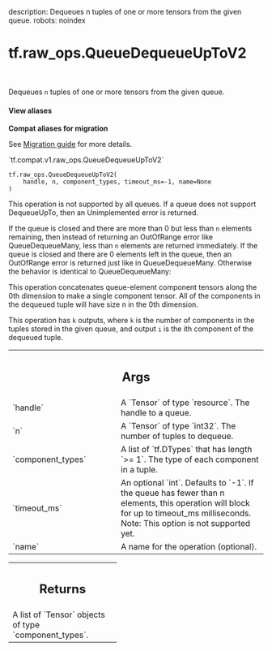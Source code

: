 description: Dequeues n tuples of one or more tensors from the given queue.
robots: noindex

# tf.raw_ops.QueueDequeueUpToV2

<!-- Insert buttons and diff -->

<table class="tfo-notebook-buttons tfo-api nocontent" align="left">

</table>



Dequeues `n` tuples of one or more tensors from the given queue.

<section class="expandable">
  <h4 class="showalways">View aliases</h4>
  <p>
<b>Compat aliases for migration</b>
<p>See
<a href="https://www.tensorflow.org/guide/migrate">Migration guide</a> for
more details.</p>
<p>`tf.compat.v1.raw_ops.QueueDequeueUpToV2`</p>
</p>
</section>

<pre class="devsite-click-to-copy prettyprint lang-py tfo-signature-link">
<code>tf.raw_ops.QueueDequeueUpToV2(
    handle, n, component_types, timeout_ms=-1, name=None
)
</code></pre>



<!-- Placeholder for "Used in" -->

This operation is not supported by all queues.  If a queue does not support
DequeueUpTo, then an Unimplemented error is returned.

If the queue is closed and there are more than 0 but less than `n`
elements remaining, then instead of returning an OutOfRange error like
QueueDequeueMany, less than `n` elements are returned immediately.  If
the queue is closed and there are 0 elements left in the queue, then
an OutOfRange error is returned just like in QueueDequeueMany.
Otherwise the behavior is identical to QueueDequeueMany:

This operation concatenates queue-element component tensors along the
0th dimension to make a single component tensor.  All of the components
in the dequeued tuple will have size n in the 0th dimension.

This operation has `k` outputs, where `k` is the number of components in
the tuples stored in the given queue, and output `i` is the ith
component of the dequeued tuple.

<!-- Tabular view -->
 <table class="responsive fixed orange">
<colgroup><col width="214px"><col></colgroup>
<tr><th colspan="2"><h2 class="add-link">Args</h2></th></tr>

<tr>
<td>
`handle`
</td>
<td>
A `Tensor` of type `resource`. The handle to a queue.
</td>
</tr><tr>
<td>
`n`
</td>
<td>
A `Tensor` of type `int32`. The number of tuples to dequeue.
</td>
</tr><tr>
<td>
`component_types`
</td>
<td>
A list of `tf.DTypes` that has length `>= 1`.
The type of each component in a tuple.
</td>
</tr><tr>
<td>
`timeout_ms`
</td>
<td>
An optional `int`. Defaults to `-1`.
If the queue has fewer than n elements, this operation
will block for up to timeout_ms milliseconds.
Note: This option is not supported yet.
</td>
</tr><tr>
<td>
`name`
</td>
<td>
A name for the operation (optional).
</td>
</tr>
</table>



<!-- Tabular view -->
 <table class="responsive fixed orange">
<colgroup><col width="214px"><col></colgroup>
<tr><th colspan="2"><h2 class="add-link">Returns</h2></th></tr>
<tr class="alt">
<td colspan="2">
A list of `Tensor` objects of type `component_types`.
</td>
</tr>

</table>

